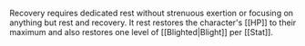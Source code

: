 Recovery requires dedicated rest without strenuous exertion or focusing on anything but rest and recovery. It rest restores the character's [[HP]] to their maximum and also restores one level of [[Blighted|Blight]] per [[Stat]]. 